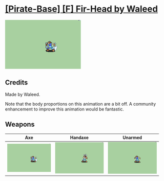 # [\[Pirate-Base\] \[F\] Fir-Head by Waleed](./)

<img src="./3.%20Axe/Axe_000.png" alt="[Pirate-Base] [F] Fir-Head by Waleed standing" />

## Credits

Made by Waleed.

Note that the body proportions on this animation are a bit off. A community enhancement to improve this animation would be fantastic.

## Weapons


|Axe |Handaxe |Unarmed |
|  :---: | :---: | :---: |
| <img alt="Axe animation" src="./3.%20Axe/Axe.gif" /> | <img alt="Handaxe animation" src="./4.%20Handaxe/Handaxe.gif" /> | <img alt="Unarmed animation" src="./8.%20Unarmed/Unarmed.gif" /> |
